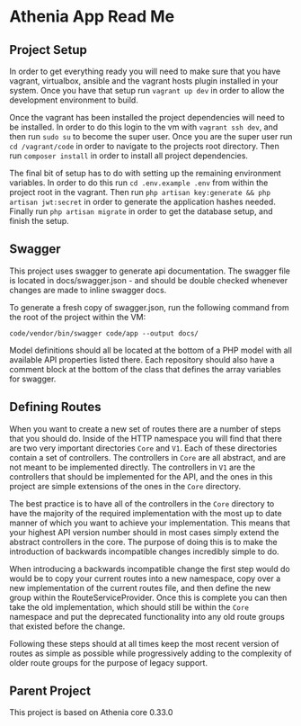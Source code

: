 # Athenia App Read Me 

## Project Setup 

In order to get everything ready you will need to make sure that you have vagrant, virtualbox, ansible and the vagrant hosts plugin installed in your system. Once you have that setup run `vagrant up dev` in order to allow the development environment to build.

Once the vagrant has been installed the project dependencies will need to be installed. In order to do this login to the vm with `vagrant ssh dev`, and then run `sudo su` to become the super user. Once you are the super user run `cd /vagrant/code` in order to navigate to the projects root directory. Then run `composer install` in order to install all project dependencies.

The final bit of setup has to do with setting up the remaining environment variables. In order to do this run `cd .env.example .env` from within the project root in the vagrant. Then run `php artisan key:generate && php artisan jwt:secret` in order to generate the application hashes needed. Finally run `php artisan migrate` in order to get the database setup, and finish the setup.

## Swagger

This project uses swagger to generate api documentation. The swagger file is located in docs/swagger.json - and should be double checked whenever changes are made to inline swagger docs.

To generate a fresh copy of swagger.json, run the following command from the root of the project within the VM:

`code/vendor/bin/swagger code/app --output docs/`

Model definitions should all be located at the bottom of a PHP model with all available API properties listed there. Each repository should also have a comment block at the bottom of the class that defines the array variables for swagger.

## Defining Routes

When you want to create a new set of routes there are a number of steps that you should do. Inside of the HTTP namespace you will find that there are two very important directories `Core` and `V1`. Each of these directories contain a set of controllers. The controllers in `Core` are all abstract, and are not meant to be implemented directly. The controllers in `V1` are the controllers that should be implemented for the API, and the ones in this project are simple extensions of the ones in the `Core` directory. 

The best practice is to have all of the controllers in the `Core` directory to have the majority of the required implementation with the most up to date manner of which you want to achieve your implementation. This means that your highest API version number should in most cases simply extend the abstract controllers in the core. The purpose of doing this is to make the introduction of backwards incompatible changes incredibly simple to do. 

When introducing a backwards incompatible change the first step would do would be to copy your current routes into a new namespace, copy over a new implementation of the current routes file, and then define the new group within the RouteServiceProvider. Once this is complete you can then take the old implementation, which should still be within the `Core` namespace and put the deprecated functionality into any old route groups that existed before the change. 

Following these steps should at all times keep the most recent version of routes as simple as possible while progressively adding to the complexity of older route groups for the purpose of legacy support.

## Parent Project

This project is based on Athenia core 0.33.0
